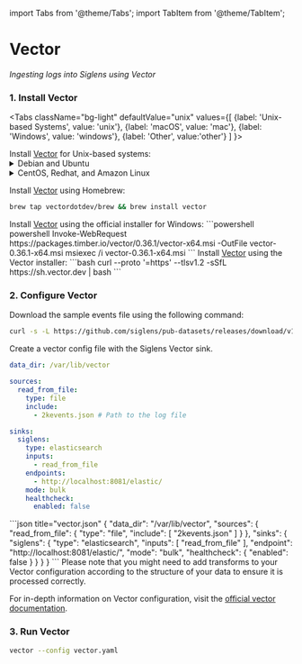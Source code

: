 import Tabs from '@theme/Tabs';
import TabItem from '@theme/TabItem';

# Vector
_Ingesting logs into Siglens using Vector_

### 1. Install Vector

<Tabs
  className="bg-light"
  defaultValue="unix"
  values={[
    {label: 'Unix-based Systems', value: 'unix'},
    {label: 'macOS', value: 'mac'},
    {label: 'Windows', value: 'windows'},
    {label: 'Other', value:'other'}
  ]
}>

<TabItem value="unix">
Install <a href="https://vector.dev/docs/setup/installation/operating-systems/" target="_blank">Vector</a> for Unix-based systems:
<details>
<summary>Debian and Ubuntu</summary>

Add the Vector repo and install using APT:

```bash
curl -1sLf 'https://setup.vector.dev' \
| sudo -E bash
sudo apt-get install vector
```
</details>

<details>
<summary>CentOS, Redhat, and Amazon Linux</summary>

Add the Vector repo and install using YUM:

```bash
curl -1sLf 'https://setup.vector.dev' \
| sudo -E bash
sudo yum install vector
```
</details>

</TabItem>

<TabItem value="mac">

Install <a href="https://vector.dev/docs/setup/installation/operating-systems/macos/" target="_blank">Vector</a> using Homebrew:
```bash
brew tap vectordotdev/brew && brew install vector
```
</TabItem>

<TabItem value="windows">
Install <a href="https://vector.dev/docs/setup/installation/operating-systems/windows/" target="_blank">Vector</a> using the official installer for Windows:
```powershell
powershell Invoke-WebRequest https://packages.timber.io/vector/0.36.1/vector-x64.msi -OutFile vector-0.36.1-x64.msi
msiexec /i vector-0.36.1-x64.msi
```
</TabItem>


<TabItem value="other">
Install <a href="https://vector.dev/docs/setup/installation/manual/vector-installer/" target="_blank">Vector</a> using the Vector installer:
```bash
curl --proto '=https' --tlsv1.2 -sSfL https://sh.vector.dev | bash
```
</TabItem>

</Tabs>

### 2. Configure Vector

Download the sample events file using the following command:
```bash
curl -s -L https://github.com/siglens/pub-datasets/releases/download/v1.0.0/2kevents.json.tar.gz -o 2kevents.json.tar.gz && tar -xvf 2kevents.json.tar.gz
```

Create a vector config file with the Siglens Vector sink.

<html>
<Tabs
  defaultValue="yaml"
  values=
  {
    [
      { label: 'YAML', value: 'yaml', },
      { label: 'JSON', value: 'json', },
    ]
  }
>
<TabItem value="yaml">

```yml title="vector.yaml"
data_dir: /var/lib/vector

sources:
  read_from_file:
    type: file
    include:
      - 2kevents.json # Path to the log file

sinks:
  siglens:
    type: elasticsearch
    inputs:
      - read_from_file
    endpoints:
      - http://localhost:8081/elastic/
    mode: bulk
    healthcheck:
      enabled: false
```

</TabItem>

<TabItem value="json">
```json title="vector.json"
{
  "data_dir": "/var/lib/vector",
  "sources": {
    "read_from_file": {
      "type": "file",
      "include": [
        "2kevents.json"
      ]
    }
  },
  "sinks": {
    "siglens": {
      "type": "elasticsearch",
      "inputs": [
        "read_from_file"
      ],
      "endpoint": "http://localhost:8081/elastic/",
      "mode": "bulk",
      "healthcheck": {
        "enabled": false
      }
    }
  }
}
```
</TabItem>
</Tabs>

</html>
Please note that you might need to add transforms to your Vector configuration according to the structure of your data to ensure it is processed correctly.

For in-depth information on Vector configuration, visit the [official vector documentation](https://vector.dev/docs/reference/configuration/).

### 3. Run Vector

```bash
vector --config vector.yaml
```
